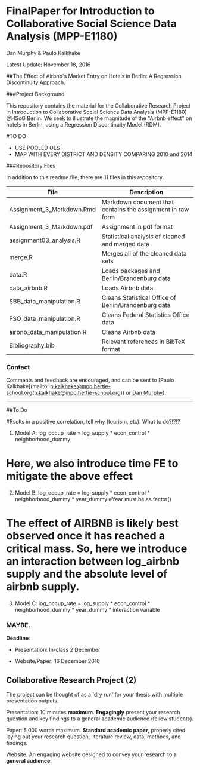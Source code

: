 # FinalPaper for Introduction to Collaborative Social Science Data Analysis (MPP-E1180)

Dan Murphy & Paulo Kalkhake

Latest Update: November 18, 2016

##The Effect of Airbnb's Market Entry on Hotels in Berlin: A Regression Discontinuity Approach.

###Project Background

This repository contains the material for the Collaborative Research Project in Introduction to Collaborative Social Science Data Analysis (MPP-E1180) @HSoG Berlin. We seek to illustrate the magnitude of the "Airbnb effect" on hotels in Berlin, using a Regression Discontinuity Model (RDM).

#TO DO 
- USE POOLED OLS
- MAP WITH EVERY DISTRICT AND DENSITY COMPARING 2010 and 2014

###Repository Files

In addition to this readme file, there are 11 files in this repository.

| File                    | Description |
| ----------------------- | --------------------- | 
| Assignment_3_Markdown.Rmd    | Markdown document that contains the assignment in raw form | 
| Assignment_3_Markdown.pdf  | Assignment in pdf format  |
| assignment03_analysis.R  | Statistical analysis of cleaned and merged data  |
| merge.R  | Merges all of the cleaned data sets  |
| data.R | Loads packages and Berlin/Brandenburg data  |
| data_airbnb.R | Loads Airbnb data  |
| SBB_data_manipulation.R | Cleans Statistical Office of Berlin/Brandenburg data  |
| FSO_data_manipulation.R | Cleans Federal Statistics Office data  |
| airbnb_data_manipulation.R | Cleans Airbnb data  |
| Bibliography.bib | Relevant references in BibTeX format |

### Contact
Comments and feedback are encouraged, and can be sent to [Paulo Kalkhake](mailto: p.kalkhake@mpp.hertie-school.org(p.kalkhake@mpp.hertie-school.org)) or [Dan Murphy](mailto:danieljmurphy01@gmail.com)).


________

##To Do

#Rsults in a positive correlation, tell why (tourism, etc). What to do?!?!? 
1. Model A: log_occup_rate = log_supply * econ_control * neighborhood_dummy

# Here, we also introduce time FE to mitigate the above effect
2. Model B: log_occup_rate = log_supply * econ_control * neighborhood_dummy * year_dummy 
#Year must be as.factor()

# The effect of AIRBNB is likely best observed once it has reached a critical mass. So, here we introduce an interaction between log_airbnb supply and the absolute level of airbnb supply.
3. Model C: log_occup_rate = log_supply * econ_control * neighborhood_dummy * year_dummy * interaction variable

### MAYBE. 


**Deadline**:

- Presentation: In-class 2 December

- Website/Paper: 16 December 2016

## Collaborative Research Project (2)

The project can be thought of as a 'dry run' for your thesis with multiple 
presentation outputs.

Presentation: 10 minutes **maximum**. **Engagingly** present your research
question and key findings to a general academic audience (fellow students).

Paper: 5,000 words maximum. **Standard academic paper**, properly cited laying out
your research question, literature review, data, methods, and findings.

Website: An engaging website designed to convey your research to **a general
audience**.
